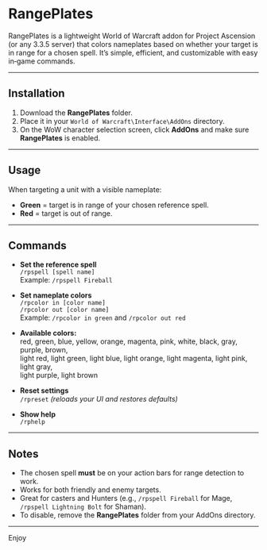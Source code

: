 # RangePlates

RangePlates is a lightweight World of Warcraft addon for Project Ascension (or any 3.3.5 server) that colors nameplates based on whether your target is in range for a chosen spell. It’s simple, efficient, and customizable with easy in‑game commands.

---

## Installation
1. Download the **RangePlates** folder.
2. Place it in your `World of Warcraft\Interface\AddOns` directory.
3. On the WoW character selection screen, click **AddOns** and make sure **RangePlates** is enabled.

---

## Usage
When targeting a unit with a visible nameplate:
- **Green** = target is in range of your chosen reference spell.
- **Red** = target is out of range.

---

## Commands

- **Set the reference spell**  
  `/rpspell [spell name]`  
  Example: `/rpspell Fireball`

- **Set nameplate colors**  
  `/rpcolor in [color name]`  
  `/rpcolor out [color name]`  
  Example: `/rpcolor in green` and `/rpcolor out red`

- **Available colors:**  
  red, green, blue, yellow, orange, magenta, pink, white, black, gray, purple, brown,  
  light red, light green, light blue, light orange, light magenta, light pink, light gray,  
  light purple, light brown

- **Reset settings**  
  `/rpreset` *(reloads your UI and restores defaults)*

- **Show help**  
  `/rphelp`

---

## Notes
- The chosen spell **must** be on your action bars for range detection to work.
- Works for both friendly and enemy targets.
- Great for casters and Hunters (e.g., `/rpspell Fireball` for Mage, `/rpspell Lightning Bolt` for Shaman).
- To disable, remove the **RangePlates** folder from your AddOns directory.

---

Enjoy